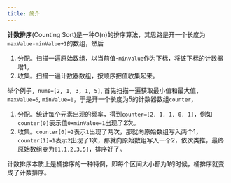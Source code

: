 ```yaml
---
title: 简介
---
```


**计数排序**(Counting Sort)是一种O(n)的排序算法，其思路是开一个长度为`maxValue-minValue+1`的数组，然后

1. 分配。扫描一遍原始数组，以当前值-`minValue`作为下标，将该下标的计数器增1。
1. 收集。扫描一遍计数器数组，按顺序把值收集起来。

举个例子，`nums=[2, 1, 3, 1, 5]`, 首先扫描一遍获取最小值和最大值，`maxValue=5`, `minValue=1`，于是开一个长度为5的计数器数组`counter`，

1. 分配。统计每个元素出现的频率，得到`counter=[2, 1, 1, 0, 1]`，例如`counter[0]`表示值`0+minValue=1`出现了2次。
2. 收集。`counter[0]=2`表示`1`出现了两次，那就向原始数组写入两个1，`counter[1]=1`表示`2`出现了1次，那就向原始数组写入一个2，依次类推，最终原始数组变为`[1,1,2,3,5]`，排序好了。

计数排序本质上是桶排序的一种特例，即每个区间大小都为1的时候，桶排序就变成了计数排序。
